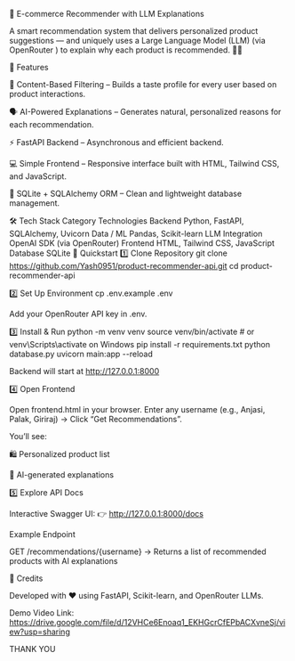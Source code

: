 🤖 E-commerce Recommender with LLM Explanations

A smart recommendation system that delivers personalized product suggestions — and uniquely uses a Large Language Model (LLM) (via OpenRouter
) to explain why each product is recommended. 💬✨

🌟 Features

🧠 Content-Based Filtering – Builds a taste profile for every user based on product interactions.

🗣️ AI-Powered Explanations – Generates natural, personalized reasons for each recommendation.

⚡ FastAPI Backend – Asynchronous and efficient backend.

💻 Simple Frontend – Responsive interface built with HTML, Tailwind CSS, and JavaScript.

🧱 SQLite + SQLAlchemy ORM – Clean and lightweight database management.

🛠️ Tech Stack
Category	Technologies
Backend	Python, FastAPI, SQLAlchemy, Uvicorn
Data / ML	Pandas, Scikit-learn
LLM Integration	OpenAI SDK (via OpenRouter)
Frontend	HTML, Tailwind CSS, JavaScript
Database	SQLite
🚀 Quickstart
1️⃣ Clone Repository
git clone https://github.com/Yash0951/product-recommender-api.git
cd product-recommender-api

2️⃣ Set Up Environment
cp .env.example .env


Add your OpenRouter API key in .env.

3️⃣ Install & Run
python -m venv venv
source venv/bin/activate      # or venv\Scripts\activate on Windows
pip install -r requirements.txt
python database.py
uvicorn main:app --reload


Backend will start at http://127.0.0.1:8000

4️⃣ Open Frontend

Open frontend.html in your browser.
Enter any username (e.g., Anjasi, Palak, Giriraj) → Click “Get Recommendations”.

You’ll see:

🛍️ Personalized product list

💬 AI-generated explanations

5️⃣ Explore API Docs

Interactive Swagger UI:
👉 http://127.0.0.1:8000/docs

Example Endpoint

GET /recommendations/{username}
→ Returns a list of recommended products with AI explanations

🧩 Credits

Developed with ❤️ using FastAPI, Scikit-learn, and OpenRouter LLMs.

Demo Video Link:
https://drive.google.com/file/d/12VHCe6Enoaq1_EKHGcrCfEPbACXvneSj/view?usp=sharing

THANK YOU
